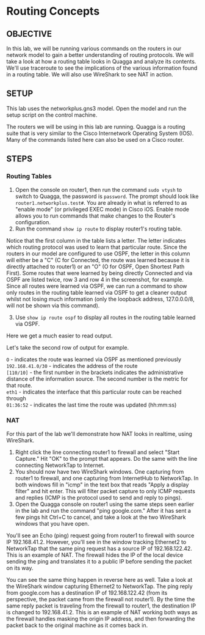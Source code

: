 # Routing Concepts

## OBJECTIVE

In this lab, we will be running various commands on the routers in our network model to gain a better understanding of routing protocols. We will take a look at how a routing table looks in Quagga and analyze its contents. We'll use traceroute to see the implications of the various information found in a routing table. We will also use WireShark to see NAT in action.

## SETUP

This lab uses the networkplus.gns3 model. Open the model and run the setup script on the control machine.

The routers we will be using in this lab are running. Quagga is a routing suite that is very similar to the Cisco Internetwork Operating System (IOS). Many of the commands listed here can also be used on a Cisco router.

## STEPS

### Routing Tables

1.  Open the console on router1, then run the command `sudo vtysh` to switch to Quagga, the password is `password`. The prompt should look like `router1.networkplus.test#`. You are already in what is referred to as "enable mode" (or privileged EXEC mode) in Cisco iOS. Enable mode allows you to run commands that make changes to the Router's configuration.
2. Run the command `show ip route` to display router1's routing table.

Notice that the first column in the table lists a letter. The letter indicates which routing protocol was used to learn that particular route. Since the routers in our model are configured to use OSPF, the letter in this column will either be a "C" (C for Connected, the route was learned because it is directly attached to router1) or an "O" (O for OSPF, Open Shortest Path First). Some routes that were learned by being directly Connected and via OSPF are listed twice, row 3 and row 4 in the screenshot, for example. Since all routes were learned via OSPF, we can run a command to show only routes in the routing table learned via OSPF to get a cleaner output whilst not losing much information (only the loopback address, 127.0.0.0/8, will not be shown via this command).

3. Use `show ip route ospf` to display all routes in the routing table learned via OSPF.

Here we get a much easier to read output. 

Let's take the second row of output for example.

`O` - indicates the route was learned via OSPF as mentioned previously\
`192.168.41.0/30` - indicates the address of the route\
`[110/10]` - the first number in the brackets indicates the administrative distance of the information source. The second number is the metric for that route.\
`eth1` - indicates the interface that this particular route can be reached through\
`01:36:52` - indicates the last time the route was updated (hh:mm:ss)


### NAT

For this part of the lab we'll demonstrate how NAT looks in realtime, using WireShark.

1. Right click the line connecting router1 to firewall and select "Start Capture." Hit "OK" to the prompt that appears. Do the same with the line connecting NetworkTap to Internet.
2. You should now have two WireShark windows. One capturing from router1 to firewall, and one capturing from InternetHub to NetworkTap. In both windows fill in "icmp" in the text box that reads "Apply a display filter" and hit enter. This will filter packet capture to only ICMP requests and replies (ICMP is the protocol used to send and reply to pings).
3. Open the Quagga console on router1 using the same steps seen earlier in the lab and run the command "ping google.com." After it has sent a few pings hit Ctrl+C to cancel, and take a look at the two WireShark windows that you have open.

You'll see an Echo (ping) request going from router1 to firewall with source IP 192.168.41.2. However, you'll see in the window tracking Ethernet2 to NetworkTap that the same ping request has a source IP of 192.168.122.42. This is an example of NAT. The firewall hides the IP of the local device sending the ping and translates it to a public IP before sending the packet on its way. 

You can see the same thing happen in reverse here as well. Take a look at the WireShark window capturing Ethernet2 to NetworkTap. The ping reply from google.com has a destination IP of 192.168.122.42 (from its perspective, the packet came from the firewall not router1). By the time the same reply packet is traveling from the firewall to router1, the destination IP is changed to 192.168.41.2. This is an example of NAT working both ways as the firewall handles masking the origin IP address, and then forwarding the packet back to the original machine as it comes back in.  
